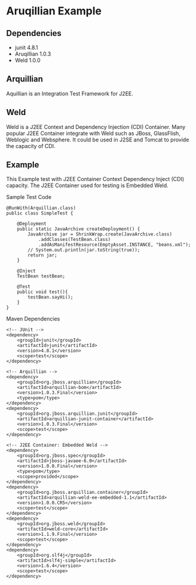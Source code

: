 # Aruqillian Example

## Dependencies
* junit 4.8.1
* Aruqillian 1.0.3
* Weld 1.0.0

## Arquillian
Aquillian is an Integration Test Framework for J2EE. 

## Weld
Weld is a J2EE Context and Dependency Injection (CDI) Container. Many popular J2EE Container integrate with Weld such as JBoss, GlassFlish, Weblogic and Websphere. It could be used in J2SE and Tomcat to provide the capacity of CDI. 

## Example
This Example test with J2EE Container Context Dependency Inject (CDI) capacity. The J2EE Container used for testing is Embedded Weld.

Sample Test Code
```
@RunWith(Arquillian.class)
public class SimpleTest {
	
    @Deployment
    public static JavaArchive createDeployment() {
        JavaArchive jar = ShrinkWrap.create(JavaArchive.class)
            .addClasses(TestBean.class)
            .addAsManifestResource(EmptyAsset.INSTANCE, "beans.xml");
        // System.out.println(jar.toString(true));
        return jar;
    }
    
    @Inject
    TestBean testBean;
    
    @Test
    public void test(){
    	testBean.sayHi();
    }
}
```

Maven Dependencies
```
<!-- JUnit -->
<dependency>
	<groupId>junit</groupId>
	<artifactId>junit</artifactId>
	<version>4.8.1</version>
	<scope>test</scope>
</dependency>

<!-- Arquillian -->
<dependency>
	<groupId>org.jboss.arquillian</groupId>
	<artifactId>arquillian-bom</artifactId>
	<version>1.0.3.Final</version>
	<type>pom</type>
</dependency>
<dependency>
	<groupId>org.jboss.arquillian.junit</groupId>
	<artifactId>arquillian-junit-container</artifactId>
	<version>1.0.3.Final</version>
	<scope>test</scope>
</dependency>

<!-- J2EE Container: Embedded Weld -->
<dependency>
	<groupId>org.jboss.spec</groupId>
	<artifactId>jboss-javaee-6.0</artifactId>
	<version>1.0.0.Final</version>
	<type>pom</type>
	<scope>provided</scope>
</dependency>
<dependency>
	<groupId>org.jboss.arquillian.container</groupId>
	<artifactId>arquillian-weld-ee-embedded-1.1</artifactId>
	<version>1.0.0.CR5</version>
	<scope>test</scope>
</dependency>
<dependency>
	<groupId>org.jboss.weld</groupId>
	<artifactId>weld-core</artifactId>
	<version>1.1.9.Final</version>
	<scope>test</scope>
</dependency>
<dependency>
	<groupId>org.slf4j</groupId>
	<artifactId>slf4j-simple</artifactId>
	<version>1.6.4</version>
	<scope>test</scope>
</dependency>
```